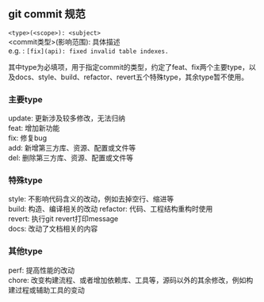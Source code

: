 
## git commit 规范 
`<type>(<scope>): <subject>`  
<commit类型>(影响范围): 具体描述  
e.g. : `[fix](api): fixed invalid table indexes.`

其中type为必填项，用于指定commit的类型，约定了feat、fix两个主要type，以及docs、style、build、refactor、revert五个特殊type，其余type暂不使用。

### 主要type
update:   更新涉及较多修改，无法归纳  
feat:     增加新功能  
fix:      修复bug  
add:      新增第三方库、资源、配置或文件等  
del:      删除第三方库、资源、配置或文件等   
### 特殊type 
style:    不影响代码含义的改动，例如去掉空行、缩进等    
build:    构造、编译相关的改动 
refactor: 代码、工程结构重构时使用   
revert:   执行git revert打印message   
docs:     改动了文档相关的内容 

### 其他type
perf:     提高性能的改动  
chore:    改变构建流程、或者增加依赖库、工具等，源码以外的其余修改，例如构建过程或辅助工具的变动  